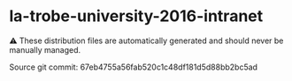 # la-trobe-university-2016-intranet

:warning: These distribution files are automatically generated and should never be manually managed.

Source git commit: 67eb4755a56fab520c1c48df181d5d88bb2bc5ad
